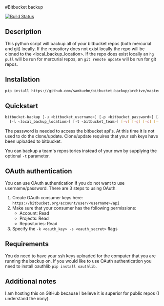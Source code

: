 #Bitbucket backup

[![Build Status](https://travis-ci.org/samkuehn/bitbucket-backup.svg?branch=master)](https://travis-ci.org/samkuehn/bitbucket-backup)

## Description
This python script will backup all of your bitbucket repos (both mercurial and git) locally.
If the repository does not exist locally the repo will be cloned to the <local_backup_location>.
If the repo does exist locally an `hg pull` will be run for mercurial repos,
an `git remote update` will be run for git repos.

## Installation

```bash
pip install https://github.com/samkuehn/bitbucket-backup/archive/master.zip
```

## Quickstart
```bash
bitbucket-backup [-u <bitbucket_username>] [-p <bitbucket_password>] [-k <oauth_key>] [-s <oauth_secret>]
  [-l <local_backup_location>] [-t <bitbucket_team>] [-v] [-q] [-c] [--http] [--skip-password] [--mirror]
```
The password is needed to access the bitbucket api's.  At this time it is not used to do the clone/update.
Clone/update requires that your ssh keys have been uploaded to bitbucket.

You can backup a team's repositories instead of your own by supplying the optional `-t` parameter.

## OAuth authentication
You can use OAuth authentication if you do not want to use username/password. There are 3 steps to using OAuth.
1. Create OAuth consumer keys here: `https://bitbucket.org/account/user/<username>/api`
2. Make sure that your consumer has the following permissions:
    - Account: Read
    - Projects: Read
    - Repositories: Read
3. Specify the `-k <oauth_key> -s <oauth_secret>` flags

## Requirements

You do need to have your ssh keys uploaded for the computer that you are running the backup on.
If you would like to use OAuth authentication you need to install oauthlib `pip install oauthlib`.

## Additional notes
I am hosting this on GitHub because I believe it is superior for public repos (I understand the irony).
